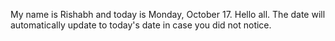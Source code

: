 My name is Rishabh and today is Monday, October 17. Hello all. The date will automatically update to today's date in case you did not notice.
